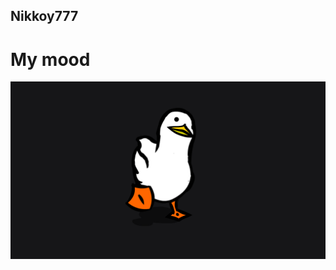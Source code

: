 ## Nikkoy777

# My mood
![](https://github.com/Nikkoy777/Nikkoy777/blob/main/1481391291_254c3ab0cbf821a1.gif)
